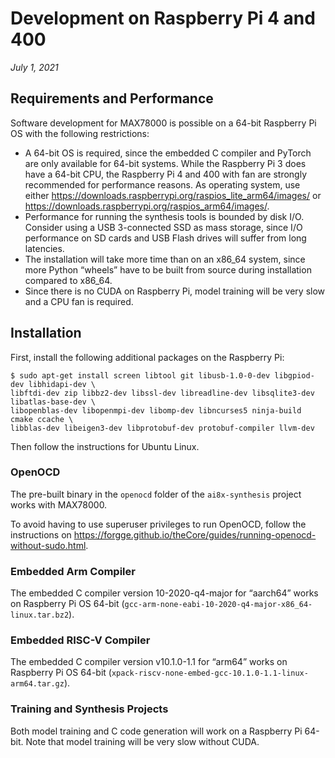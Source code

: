 # Development on Raspberry Pi 4 and 400

*July 1, 2021*

## Requirements and Performance

Software development for MAX78000 is possible on a 64-bit Raspberry Pi OS with the following restrictions:

* A 64-bit OS is required, since the embedded C compiler and PyTorch are only available for 64-bit systems. While the Raspberry Pi 3 does have a 64-bit CPU, the Raspberry Pi 4 and 400 with fan are strongly recommended for performance reasons.
  As operating system, use either https://downloads.raspberrypi.org/raspios_lite_arm64/images/
  or https://downloads.raspberrypi.org/raspios_arm64/images/.
* Performance for running the synthesis tools is bounded by disk I/O. Consider using a USB 3-connected SSD as mass storage, since I/O performance on SD cards and USB Flash drives will suffer from long latencies.
* The installation will take more time than on an x86_64 system, since more Python “wheels” have to be built from source during installation compared to x86_64.
* Since there is no CUDA on Raspberry Pi, model training will be very slow and a CPU fan is required.

## Installation

First, install the following additional packages on the Raspberry Pi:

```shell
$ sudo apt-get install screen libtool git libusb-1.0-0-dev libgpiod-dev libhidapi-dev \
libftdi-dev zip libbz2-dev libssl-dev libreadline-dev libsqlite3-dev libatlas-base-dev \
libopenblas-dev libopenmpi-dev libomp-dev libncurses5 ninja-build cmake ccache \
libblas-dev libeigen3-dev libprotobuf-dev protobuf-compiler llvm-dev
```

Then follow the instructions for Ubuntu Linux.

### OpenOCD

The pre-built binary in the `openocd` folder of the `ai8x-synthesis` project works with MAX78000.

To avoid having to use superuser privileges to run OpenOCD, follow the instructions on https://forgge.github.io/theCore/guides/running-openocd-without-sudo.html.

### Embedded Arm Compiler

The embedded C compiler version 10-2020-q4-major for “aarch64” works on Raspberry Pi OS 64-bit (`gcc-arm-none-eabi-10-2020-q4-major-x86_64-linux.tar.bz2`).

### Embedded RISC-V Compiler

The embedded C compiler version v10.1.0-1.1 for “arm64” works on Raspberry Pi OS 64-bit (`xpack-riscv-none-embed-gcc-10.1.0-1.1-linux-arm64.tar.gz`).

### Training and Synthesis Projects

Both model training and C code generation will work on a Raspberry Pi 64-bit. Note that model training will be very slow without CUDA.


